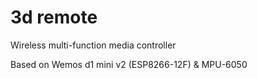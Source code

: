 # 3d remote
Wireless multi-function media controller

Based on Wemos d1 mini v2 (ESP8266-12F) & MPU-6050

